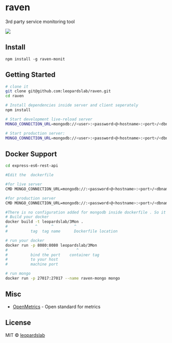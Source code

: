 # raven

3rd party service monitoring tool

<img align="center" src="https://github.com/leopardslab/3Mon/blob/master/docs/Raven%20-%20leopardslab.png" />

## Install

```
npm install -g raven-monit
```

## Getting Started

```sh
# clone it
git clone git@github.com:leopardslab/raven.git
cd raven

# Install dependencies inside server and client seperately
npm install

# Start development live-reload server
MONGO_CONNECTION_URL=mongodb://<user>:<password>@<hostname>:<port>/<dbname> PORT=8080 npm run dev

# Start production server:
MONGO_CONNECTION_URL=mongodb://<user>:<password>@<hostname>:<port>/<dbname> PORT=8080 npm start
```

## Docker Support


```sh
cd express-es6-rest-api

#Edit the  dockerfile 

#for live server
CMD MONGO_CONNECTION_URL=mongodb://:<password>@<hostname>:<port>/<dbname> PORT=8080 npm run dev

#for production server
CMD MONGO_CONNECTION_URL=mongodb://:<password>@<hostname>:<port>/<dbname> PORT=8080 npm start

#There is no configuration added for mongodb inside dockerfile . So it should run manualy.
# Build your docker
docker build -t leopardslab/3Mon .
#            ^      ^         ^
#          tag  tag name      Dockerfile location

# run your docker
docker run -p 8080:8080 leopardslab/3Mon
#                 ^            ^
#          bind the port    container tag
#          to your host
#          machine port

# run mongo
docker run -p 27017:27017 --name raven-mongo mongo
```

## Misc

- [OpenMetrics](https://openmetrics.io/) - Open standard for metrics

## License

MIT © [leopardslab](https://github.com/leopardslab)

